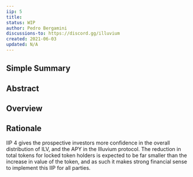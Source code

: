```yaml
---
iip: 5
title: 
status: WIP
author: Pedro Bergamini
discussions-to: https://discord.gg/illuvium
created: 2021-06-03
updated: N/A
---
```


## Simple Summary


## Abstract 



## Overview


## Rationale

IIP 4 gives the prospective investors more confidence in the overall distribution of ILV, and the APY in the Illuvium protocol. The reduction in total tokens for locked token holders is expected to be far smaller than the increase in value of the token, and as such it makes strong financial sense to implement this IIP for all parties.